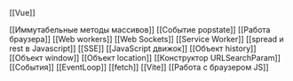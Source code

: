 [[Vue]]


[[Иммутабельные методы массивов]]
[[Событие popstate]]
[[Работа браузера]]
[[Web workers]]
[[Web Sockets]]
[[Service Worker]]
[[spread и rest в Javascript]]
[[SSE]]
[[JavaScript движок]]
[[Объект history]]
[[Объект window]]
[[Объект location]]
[[Конструктор URLSearchParam]]
[[События]] 
[[EventLoop]]
[[fetch]]
[[Vite]]
[[Работа с браузером JS]]